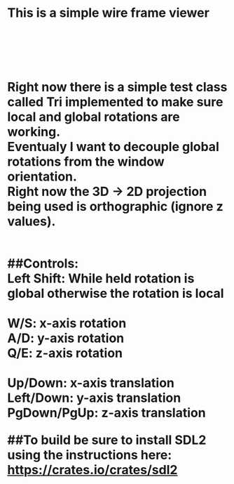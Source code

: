<h1>This is a simple wire frame viewer<h1><br><br>

Right now there is a simple test class called Tri implemented to make sure local and global rotations are working.<br>
Eventualy I want to decouple global rotations from the window orientation.<br>
Right now the 3D -> 2D projection being used is orthographic (ignore z values).<br>

<br>##Controls:<br>
Left Shift: While held rotation is global otherwise the rotation is local<br>
<br>
W/S: x-axis rotation<br>
A/D: y-axis rotation<br>
Q/E: z-axis rotation<br>
<br>
Up/Down: x-axis translation<br>
Left/Down: y-axis translation<br>
PgDown/PgUp: z-axis translation<br>

##To build be sure to install SDL2 using the instructions here: https://crates.io/crates/sdl2
